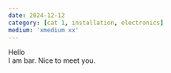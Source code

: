 ```yaml
---
date: 2024-12-12
category: [cat 1, installation, electronics]
medium: 'xmedium xx'
---
```

Hello  
I am bar. Nice to meet you.

